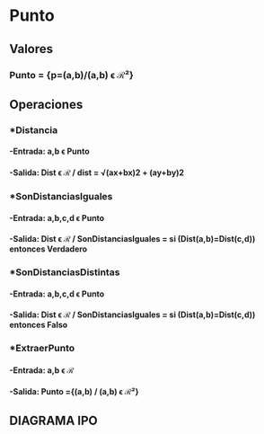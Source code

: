 # Punto

## Valores
### Punto = {p=(a,b)/(a,b) ϵ ℛ²}

## Operaciones
### *Distancia
#### -Entrada: a,b ϵ Punto
#### -Salida: Dist ϵ ℛ / dist = √(ax+bx)2 + (ay+by)2
 
### *SonDistanciasIguales
#### -Entrada: a,b,c,d ϵ Punto
#### -Salida: Dist ϵ ℛ / SonDistanciasIguales = si (Dist(a,b)=Dist(c,d)) entonces Verdadero

### *SonDistanciasDistintas
#### -Entrada: a,b,c,d ϵ Punto
#### -Salida: Dist ϵ ℛ / SonDistanciasIguales = si (Dist(a,b)=Dist(c,d)) entonces Falso

### *ExtraerPunto
#### -Entrada: a,b ϵ ℛ
#### -Salida: Punto ={(a,b) / (a,b) ϵ ℛ²}

## DIAGRAMA IPO
  
